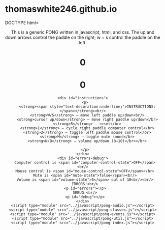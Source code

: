 # thomaswhite246.github.io
DOCTYPE html>
<html lang="en">
  <head>
    <title>Audio PONG</title>
    <script src="../javascript/Tone.js"></script>
    <meta charset="UTF-8" />
    <link rel="stylesheet" href="./pong-styles.css"/>

  </head>

  <body><center>
    <p>This is a generic PONG written in javascript, html, and css. The up and down arrows control the paddle on the right; w + s control the paddle on the left.</p>
    <div id="game">
      <div class="paddle" id="left-paddle"></div>
      <div class="paddle" id="right-paddle"></div>
      <div class="ball" id="ball"></div>
      <h1 class="score" id="left-score">0</h1>
      <h1 class="score" id="right-score">0</h1
    </div>

    <div id="instructions">
      <p>
        <strong><span style="text-decoration:underline;">INSTRUCTIONS:</span></strong><br/>
        <strong>W/S</strong> – move left paddle up/down<br/>
        <strong>cursor up/down</strong> – move right paddle up/down</br>
        <strong>R</strong> - reset</br>
        <strong>1</strong> – cycle right paddle computer control</br>
        <strong>2</strong> – toggle left paddle mouse control</br>
        <strong>M</strong> – toggle mute sound</br>
        <strong>N/B</strong> – volume up/down (0–10)</br></br>

      </p>
    </div>
    <div id="errors-debug">
      Computer control is <span id="computer-control-state">OFF</span><br/>
      Mouse control is <span id="mouse-control-state">OFF</span></br>
      Mute is <span id="mute-state">false</span><br/>
      Volume is <span id="volume-state">5</span> out of 10<br/><br/>
      ERRORS:<br/>
      <p id="errors"></p>
      DEBUG:<br/>
      <p id="debug"></p>
    </div>
    <script type="module" src="../javascript/pong-audio.js"></script>
    <script type="module" src="../javascript/pong-classes.js"></script>
    <script type="module" src="../javascript/pong-events.js"></script>
    <script type="module" src="../javascript/pong-util.js"></script>
    <script type="module" src="../javascript/pong-index.js"></script>
</center>  </body>
</html>
